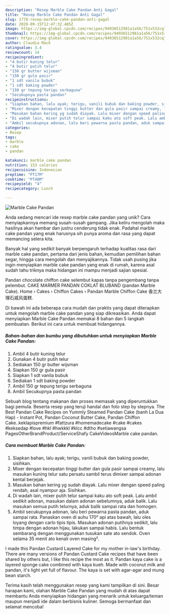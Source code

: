 ```yaml
---
description: "Resep Marble Cake Pandan Anti Gagal"
title: "Resep Marble Cake Pandan Anti Gagal"
slug: 1778-resep-marble-cake-pandan-anti-gagal
date: 2020-09-15T12:47:32.485Z
image: https://img-global.cpcdn.com/recipes/94936512981a1a56/751x532cq70/marble-cake-pandan-foto-resep-utama.jpg
thumbnail: https://img-global.cpcdn.com/recipes/94936512981a1a56/751x532cq70/marble-cake-pandan-foto-resep-utama.jpg
cover: https://img-global.cpcdn.com/recipes/94936512981a1a56/751x532cq70/marble-cake-pandan-foto-resep-utama.jpg
author: Claudia Mack
ratingvalue: 3.4
reviewcount: 14
recipeingredient:
- "4 butir kuning telur"
- "4 butir putih telur"
- "150 gr butter wijsman"
- "150 gr gula pasir"
- "1 sdt vanila bubuk"
- "1 sdt baking powder"
- "150 gr tepung terigu serbaguna"
- "Secukupnya pasta pandan"
recipeinstructions:
- "Siapkan bahan, lalu ayak; terigu, vanili bubuk dan baking powder, sisihkan."
- "Mixer dengan kecepatan tinggi butter dan gula pasir sampai creamy, lalu masukan kuning telur satu persatu sambil terus dimixer sampai adonan kental berjejak."
- "Masukan bahan kering yg sudah diayak. Lalu mixer dengan speed paling rendah, asal nyampur aja. Sisihkan."
- "Di wadah lain, mixer putih telur sampai kaku ato soft peak. Lalu ambil sedikit adonan, masukan dalam adonan sebelumnya, aduk balik. Lalu masukan semua putih telurnya, aduk balik sampai rata dan homogen."
- "Ambil secukupnya adonan, lalu beri pewarna pasta pandan, aduk sampai rata. Panaskan oven di auhu 170° api atas bawah, lalu oles loyang dengan carlo tipis tipis. Masukan adonan putihnya sedikit, lalu timpa dengan adonan hijau, lakukan sampai habis. Lalu bentuk sembarang dengan menggunakan tusukan sate ato sendok. Oven selama 35 menit ato kenali oven masing²."
categories:
- Resep
tags:
- marble
- cake
- pandan

katakunci: marble cake pandan 
nutrition: 153 calories
recipecuisine: Indonesian
preptime: "PT17M"
cooktime: "PT48M"
recipeyield: "4"
recipecategory: Lunch

---
```



![Marble Cake Pandan](https://img-global.cpcdn.com/recipes/94936512981a1a56/751x532cq70/marble-cake-pandan-foto-resep-utama.jpg)

Anda sedang mencari ide resep marble cake pandan yang unik? Cara menyiapkannya memang susah-susah gampang. Jika keliru mengolah maka hasilnya akan hambar dan justru cenderung tidak enak. Padahal marble cake pandan yang enak harusnya sih punya aroma dan rasa yang dapat memancing selera kita.

Banyak hal yang sedikit banyak berpengaruh terhadap kualitas rasa dari marble cake pandan, pertama dari jenis bahan, kemudian pemilihan bahan segar, hingga cara mengolah dan menyajikannya. Tidak usah pusing jika ingin menyiapkan marble cake pandan yang enak di rumah, karena asal sudah tahu triknya maka hidangan ini mampu menjadi sajian spesial.

Pandan chocolate chiffon cake selembut kapas tanpa pengembang tanpa pelembut. CAKE MARMER PANDAN COKLAT BLUBAND (pandan Marble Cake). Home › Cakes › Chiffon Cakes › Pandan Marble Chiffon Cake 香兰大理石戚风蛋糕.


Di bawah ini ada beberapa cara mudah dan praktis yang dapat diterapkan untuk mengolah marble cake pandan yang siap dikreasikan. Anda dapat menyiapkan Marble Cake Pandan memakai 8 bahan dan 5 langkah pembuatan. Berikut ini cara untuk membuat hidangannya.

<!--inarticleads1-->

##### Bahan-bahan dan bumbu yang dibutuhkan untuk menyiapkan Marble Cake Pandan:

1. Ambil 4 butir kuning telur
1. Gunakan 4 butir putih telur
1. Sediakan 150 gr butter wijsman
1. Siapkan 150 gr gula pasir
1. Siapkan 1 sdt vanila bubuk
1. Sediakan 1 sdt baking powder
1. Ambil 150 gr tepung terigu serbaguna
1. Ambil Secukupnya pasta pandan


Sebuah blog tentang makanan dan proses memasak yang diperuntukkan bagi pemula. Beserta resep yang teruji handal dan foto step by stepnya. The Best Pandan Cake Recipes on Yummly Steamed Pandan Cake (banh La Dua Hap) - Instant Pot, Pandan Coconut Butter Cake, Pandan Chiffon Cake..keklapispremium #fattzura #homemadecake #cake #cakes #keksedap #love #hkl #hwkkkl #klcc #dtho #setiawangsa PagesOtherBrandProduct/ServiceShafy CakeVideosMarble cake pandan. 

<!--inarticleads2-->

##### Cara membuat Marble Cake Pandan:

1. Siapkan bahan, lalu ayak; terigu, vanili bubuk dan baking powder, sisihkan.
1. Mixer dengan kecepatan tinggi butter dan gula pasir sampai creamy, lalu masukan kuning telur satu persatu sambil terus dimixer sampai adonan kental berjejak.
1. Masukan bahan kering yg sudah diayak. Lalu mixer dengan speed paling rendah, asal nyampur aja. Sisihkan.
1. Di wadah lain, mixer putih telur sampai kaku ato soft peak. Lalu ambil sedikit adonan, masukan dalam adonan sebelumnya, aduk balik. Lalu masukan semua putih telurnya, aduk balik sampai rata dan homogen.
1. Ambil secukupnya adonan, lalu beri pewarna pasta pandan, aduk sampai rata. Panaskan oven di auhu 170° api atas bawah, lalu oles loyang dengan carlo tipis tipis. Masukan adonan putihnya sedikit, lalu timpa dengan adonan hijau, lakukan sampai habis. Lalu bentuk sembarang dengan menggunakan tusukan sate ato sendok. Oven selama 35 menit ato kenali oven masing².


I made this Pandan Custard Layered Cake for my mother in-law&#39;s birthday. There are many versions of Pandan Custard Cake recipes that have been shared by others but, I like this recipe the most as it. Pandan kaya cake is a layered sponge cake combined with kaya kueh. Made with coconut milk and pandan, it&#39;s light yet full of flavour. The kaya is set with agar-agar and mung bean starch. 

Terima kasih telah menggunakan resep yang kami tampilkan di sini. Besar harapan kami, olahan Marble Cake Pandan yang mudah di atas dapat membantu Anda menyiapkan hidangan yang menarik untuk keluarga/teman maupun menjadi ide dalam berbisnis kuliner. Semoga bermanfaat dan selamat mencoba!
